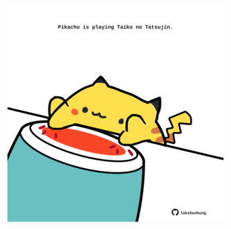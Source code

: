 <!-- built at 24/11/2022, 03:09:16 UTC -->
<p align="center">
  <img width="500" height="500" src="./ReadmeImage.svg">
</p>
